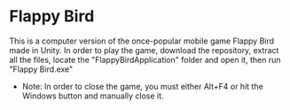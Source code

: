 # Flappy Bird

This is a computer version of the once-popular mobile game Flappy Bird made in Unity. In order to play the game, download the repository, extract all the files, locate the "FlappyBirdApplication" folder and open it, then run "Flappy Bird.exe"

* Note: In order to close the game, you must either Alt+F4 or hit the Windows button and manually close it.
